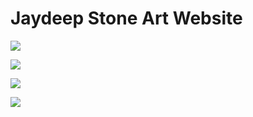 # Jaydeep Stone Art Website

![](https://firebasestorage.googleapis.com/v0/b/testingfirebase-7eb53.appspot.com/o/JaydeepStoneArt%2Flandingpage.jpg?alt=media&token=5c705ec0-8f31-4be0-9a43-8f23875b06ab)

![](https://firebasestorage.googleapis.com/v0/b/testingfirebase-7eb53.appspot.com/o/JaydeepStoneArt%2Fhome%20screen.png?alt=media&token=36271cce-8f5e-4531-bc0c-4916a0e7c7f0)

![](https://firebasestorage.googleapis.com/v0/b/testingfirebase-7eb53.appspot.com/o/JaydeepStoneArt%2Fprojects.png?alt=media&token=b97dd028-9575-4451-ada6-4fa24df7c483)

![](https://firebasestorage.googleapis.com/v0/b/testingfirebase-7eb53.appspot.com/o/JaydeepStoneArt%2Fcontact%20us.png?alt=media&token=249aa3c5-6d12-4768-9e41-4a357d9f5ee3)
